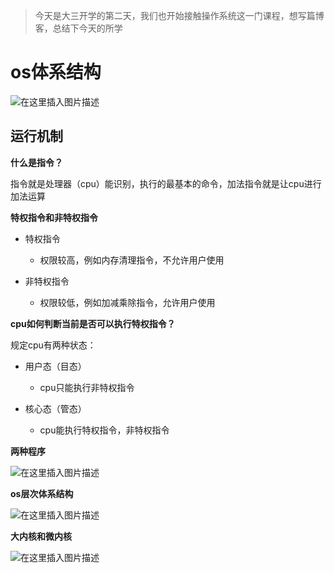 >今天是大三开学的第二天，我们也开始接触操作系统这一门课程，想写篇博客，总结下今天的所学

# os体系结构

![在这里插入图片描述](https://img-blog.csdnimg.cn/20190903211550575.png?x-oss-process=image/watermark,type_ZmFuZ3poZW5naGVpdGk,shadow_10,text_aHR0cHM6Ly9ibG9nLmNzZG4ubmV0L3dlaXhpbl80MTkyMjI4OQ==,size_16,color_FFFFFF,t_70)

## 运行机制

**什么是指令？**

指令就是处理器（cpu）能识别，执行的最基本的命令，加法指令就是让cpu进行加法运算

**特权指令和非特权指令**

- 特权指令

    - 权限较高，例如内存清理指令，不允许用户使用

- 非特权指令

    - 权限较低，例如加减乘除指令，允许用户使用

**cpu如何判断当前是否可以执行特权指令？**

规定cpu有两种状态：

- 用户态（目态）

    - cpu只能执行非特权指令

- 核心态（管态）

    - cpu能执行特权指令，非特权指令

**两种程序**

![在这里插入图片描述](https://img-blog.csdnimg.cn/20190903213832835.png?x-oss-process=image/watermark,type_ZmFuZ3poZW5naGVpdGk,shadow_10,text_aHR0cHM6Ly9ibG9nLmNzZG4ubmV0L3dlaXhpbl80MTkyMjI4OQ==,size_16,color_FFFFFF,t_70)


**os层次体系结构**

![在这里插入图片描述](https://img-blog.csdnimg.cn/20190903214207300.png?x-oss-process=image/watermark,type_ZmFuZ3poZW5naGVpdGk,shadow_10,text_aHR0cHM6Ly9ibG9nLmNzZG4ubmV0L3dlaXhpbl80MTkyMjI4OQ==,size_16,color_FFFFFF,t_70)

**大内核和微内核**

![在这里插入图片描述](https://img-blog.csdnimg.cn/20190903214937757.png?x-oss-process=image/watermark,type_ZmFuZ3poZW5naGVpdGk,shadow_10,text_aHR0cHM6Ly9ibG9nLmNzZG4ubmV0L3dlaXhpbl80MTkyMjI4OQ==,size_16,color_FFFFFF,t_70)
